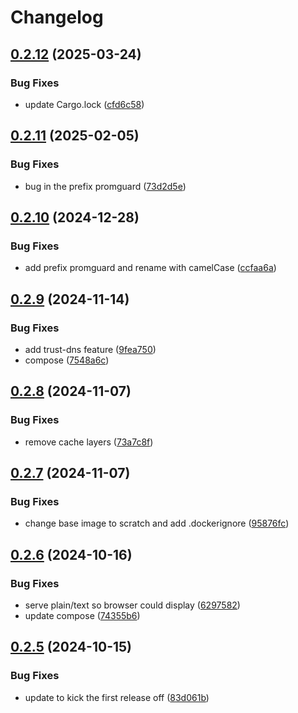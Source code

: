 # Changelog

## [0.2.12](https://github.com/locmai/promguard/compare/promguard-v0.2.11...promguard-v0.2.12) (2025-03-24)


### Bug Fixes

* update Cargo.lock ([cfd6c58](https://github.com/locmai/promguard/commit/cfd6c583bd6c4dc57782912407f7d615365cff1b))

## [0.2.11](https://github.com/locmai/promguard/compare/promguard-v0.2.10...promguard-v0.2.11) (2025-02-05)


### Bug Fixes

* bug in the prefix promguard ([73d2d5e](https://github.com/locmai/promguard/commit/73d2d5ea37ee6031f39eb99a71d23e0146bbdaf0))

## [0.2.10](https://github.com/locmai/promguard/compare/promguard-v0.2.9...promguard-v0.2.10) (2024-12-28)


### Bug Fixes

* add prefix promguard and rename with camelCase ([ccfaa6a](https://github.com/locmai/promguard/commit/ccfaa6aa239b788999ec1158a33b572a87ece824))

## [0.2.9](https://github.com/locmai/promguard/compare/promguard-v0.2.8...promguard-v0.2.9) (2024-11-14)


### Bug Fixes

* add trust-dns feature ([9fea750](https://github.com/locmai/promguard/commit/9fea750ab99d18baa03fe58d0e764d43f97f60e4))
* compose ([7548a6c](https://github.com/locmai/promguard/commit/7548a6c20f6b204e60ecb1a8ca2ccafde24c70a0))

## [0.2.8](https://github.com/locmai/promguard/compare/promguard-v0.2.7...promguard-v0.2.8) (2024-11-07)


### Bug Fixes

* remove cache layers ([73a7c8f](https://github.com/locmai/promguard/commit/73a7c8fbae2ae8ad6c5b9279ef91623a13960404))

## [0.2.7](https://github.com/locmai/promguard/compare/promguard-v0.2.6...promguard-v0.2.7) (2024-11-07)


### Bug Fixes

* change base image to scratch and add .dockerignore ([95876fc](https://github.com/locmai/promguard/commit/95876fc9301ad0809b8aa0f49d0d4e65d8b9bb2e))

## [0.2.6](https://github.com/locmai/promguard/compare/promguard-v0.2.5...promguard-v0.2.6) (2024-10-16)


### Bug Fixes

* serve plain/text so browser could display ([6297582](https://github.com/locmai/promguard/commit/62975820d802916cf3998911a5cf4ba8def54405))
* update compose ([74355b6](https://github.com/locmai/promguard/commit/74355b676c8dbee6e2feecf93a08d7e674ef0b45))

## [0.2.5](https://github.com/locmai/promguard/compare/promguard-v0.2.4...promguard-v0.2.5) (2024-10-15)


### Bug Fixes

* update to kick the first release off ([83d061b](https://github.com/locmai/promguard/commit/83d061bdb2a8bd0dc6c3e3ec83dfd6c165333e71))
